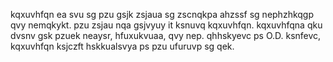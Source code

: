 kqxuvhfqn ea svu sg pzu gsjk zsjaua sg zscnqkpa ahzssf sg nephzhkqgp qvy nemqkykt. pzu zsjau nqa gsjvyuy it ksnuvq kqxuvhfqn. kqxuvhfqna qku dvsnv gsk pzuek neaysr, hfuxukvuaa, qvy nep. qhhskyevc ps O.D. ksnfevc, kqxuvhfqn ksjczft hskkualsvya ps pzu ufuruvp sg qek.
